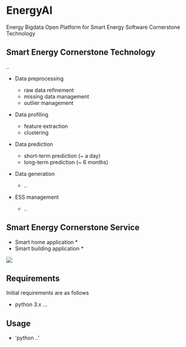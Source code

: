 # EnergyAI
Energy Bigdata Open Platform for Smart Energy Software Cornerstone Technology 

## Smart Energy Cornerstone Technology
.. 
* Data preprocessing
  * raw data refinement
  * missing data management
  * outlier management

* Data profiling 
  * feature extraction
  * clustering

* Data prediction
  * short-term prediction (~ a day)
  * long-term prediction (~ 6 months)

* Data generation 
  * ..

* ESS management
  * ..

## Smart Energy Cornerstone Service
* Smart home application
  *  
* Smart building application
  * 

![](/c/Users/mkkim/Desktop/readme.png)

## Requirements
Initial requirements are as follows
* python 3.x ...

## Usage
* 'python ..'

